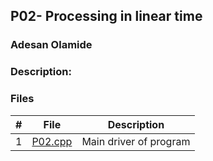 ## P02- Processing in linear time
### Adesan Olamide
### Description:




### Files

|   #   | File                         | Description                 |
| :---: | ---------------------------- | --------------------------- |
|   1   | [P02.cpp](https://github.com/its-olamidey/3013-Algorithms-Adesan/blob/main/Assignments/p02/Main.cpp)         | Main driver of program      |


